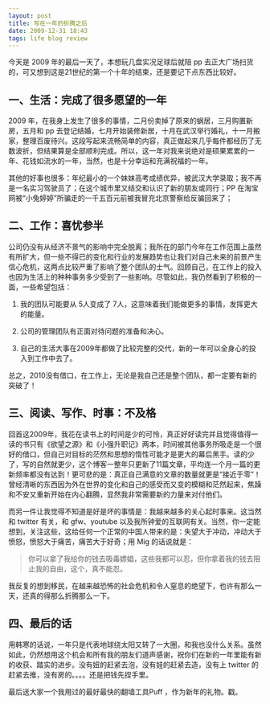 ```yaml
---
layout: post
title: 写在一年的折腾之后
date: 2009-12-31 18:43
tags: life blog review
---
```

今天是 2009 年的最后一天了，本想玩几盘实况足球后就陪 pp 去正大广场扫货的，可又想到这是21世纪的第一个十年的结束，还是要记下点东西比较好。

## 一、生活：完成了很多愿望的一年

2009 年，在我身上发生了很多的事情，二月份卖掉了原来的蜗居，三月购置新房，五月和 pp 去登记结婚，七月开始装修新居，十月在武汉举行婚礼，十一月搬家，整理百废待兴。这段写起来流畅简单的内容，真正做起来几乎每件都经历了无数波折，但结果算是全部顺利完成。所以，这一年对我来说绝对是硕果累累的一年、花钱如流水的一年，当然，也是十分幸运和充满祝福的一年。

其他的好事也很多：年纪最小的一个妹妹高考成绩优异，被武汉大学录取；我不再是一名实习驾驶员了；在这个城市里又结交和认识了新的朋友或同行；PP 在淘宝网被“小兔婷婷”所骗走的一千五百元前被我冒充北京警察给反骗回来了；

## 二、工作：喜忧参半


公司仍没有从经济不景气的影响中完全脱离；我所在的部门今年在工作范围上虽然有所扩大，但一些不得已的变化和行业的发展趋势也让我们对自己未来的前景产生信心危机，这两点比较严重了影响了整个团队的士气。回顾自己，在工作上的投入也因为生活上的种种事务多少受到了一些影响。尽管如此，我仍然看到了积极的一面，一些希望包括：

1. 我的团队可能要从 5人变成了 7人，这意味着我们能做更多的事情，发挥更大的能量。

2. 公司的管理团队有正面对待问题的准备和决心。

3. 自己的生活大事在2009年都做了比较完整的交代，新的一年可以全身心的投入到工作中去了。

总之，2010没有借口，在工作上，无论是我自己还是整个团队，都一定要有新的突破了！

## 三、阅读、写作、时事：不及格

回首这2009年，我花在读书上的时间是少的可怜，真正好好读完并且觉得值得一读的书只有《欲望之源》和《小强升职记》两本，时间被其他事务所吸走是一个很好的借口，但自己对目标的茫然和思想的惰性可能才是更大的幕后黑手。读的少了，写的自然就更少，这个博客一整年只更新了11篇文章，平均连一个月一篇的更新频率都没有达到！更可悲的是：真正自己满意的文章的数量就更是“接近于零”！曾经清晰的东西因为外在世界的变化和自己的感受而又变的模糊和茫然起来，焦躁和不安又重新开始在内心翻腾，显然我非常需要新的力量来对付他们。

而另一件让我觉得不知道是好是坏的事情是：我越来越多的关心起时事来。这当然和 twitter 有关，和 gfw、youtube 以及我所钟爱的互联网有关。当然，你一定能想到，关注这些，这给任何一个正常的中国人带来的是：失望大于冲动，冲动大于愤怒，愤怒大于痛苦，痛苦大于好奇；用 Mig 的话说就是：

> 你可以拿了我给你的钱去吸毒嫖娼，这些我都可以忍，但你拿着我的钱去阻止我的自由，这个，真不能忍。

我反复的想到移民，在越来越恐怖的社会危机和令人窒息的绝望下，也许有那么一天，还真的得那么折腾那么一下。

## 四、最后的话

用韩寒的话说，一年只是代表地球绕太阳又转了一大圈，和我也没什么关系。虽然如此，仍然想用这个机会和所有我的朋友们道声感谢，祝你们在新的一年里能有新的收获、踏实的进步。没有妞的赶紧去泡，没有娃的赶紧去造，没有上 twitter 的赶紧去推，没有房的。。。。还是把钱先捏手里。

最后送大家一个我用过的最好最快的翻墙工具Puff ，作为新年的礼物。戳。


